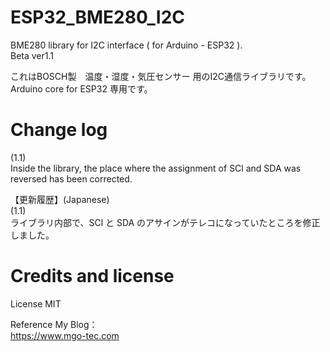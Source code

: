 # ESP32_BME280_I2C
BME280 library for I2C interface ( for Arduino - ESP32 ).  
Beta ver1.1  
  
これはBOSCH製　温度・湿度・気圧センサー 用のI2C通信ライブラリです。  
Arduino core for ESP32 専用です。  
  
# Change log
(1.1)  
Inside the library, the place where the assignment of SCl and SDA was reversed has been corrected.  
  
【更新履歴】(Japanese)  
(1.1)  
ライブラリ内部で、SCl と SDA のアサインがテレコになっていたところを修正しました。
  
  
# Credits and license
License MIT  
  
Reference My Blog：  
https://www.mgo-tec.com  